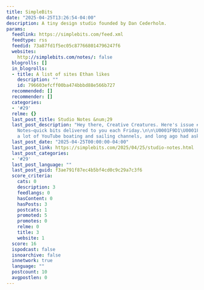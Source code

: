 ```yaml
---
title: SimpleBits
date: "2025-04-25T13:26:54-04:00"
description: A tiny design studio founded by Dan Cederholm.
params:
  feedlink: https://simplebits.com/feed.xml
  feedtype: rss
  feedid: 73a87fd1f5ec05c877668014796247f6
  websites:
    http://simplebits.com/notes/: false
  blogrolls: []
  in_blogrolls:
  - title: A list of sites Ethan likes
    description: ""
    id: 796603efcff00ba474bbbd88e566b727
  recommended: []
  recommender: []
  categories:
  - '#29'
  relme: {}
  last_post_title: Studio Notes &num;29
  last_post_description: "Hey there, Creative Creatures. Here's issue #29 of Studio
    Notes—quick bits delivered to you each Friday.\n\n\U0001F9D1‍\U0001F33E\nI watch
    a lot of YouTube boating and sailing channels, and long ago had asked"
  last_post_date: "2025-04-25T00:00:00-04:00"
  last_post_link: https://simplebits.com/2025/04/25/studio-notes.html
  last_post_categories:
  - '#29'
  last_post_language: ""
  last_post_guid: f3ae791f87ec4b5bf4cd0c9c29a7c3f6
  score_criteria:
    cats: 0
    description: 3
    feedlangs: 0
    hasContent: 0
    hasPosts: 3
    postcats: 1
    promoted: 5
    promotes: 0
    relme: 0
    title: 3
    website: 1
  score: 16
  ispodcast: false
  isnoarchive: false
  innetwork: true
  language: ""
  postcount: 10
  avgpostlen: 0
---
```

